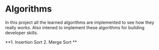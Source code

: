 # Algorithms
In this project all the learned algorithms are implemented to see how they really works. Also intened to implement these algorithms for building developer skills.  
 
 **1. Insertion Sort
 2. Merge Sort
 **

